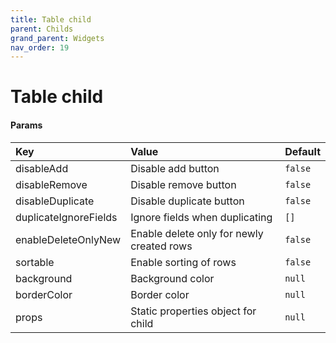 ```yaml
---
title: Table child
parent: Childs
grand_parent: Widgets
nav_order: 19
---
```


# Table child


#### Params

| Key          | Value                                     | Default |
|:-------------|:------------------------------------------|:--------|
| disableAdd      | Disable add button                        | `false` |
| disableRemove      | Disable remove button                     | `false` |
| disableDuplicate      | Disable duplicate button                  | `false` |
| duplicateIgnoreFields      | Ignore fields when duplicating            | `[]`    |
| enableDeleteOnlyNew      | Enable delete only for newly created rows | `false` |
| sortable      | Enable sorting of rows                    | `false` |
| background      | Background color                          | `null`  |
| borderColor      | Border color                              | `null`  |
| props                 | Static properties object for child        | `null` |  
